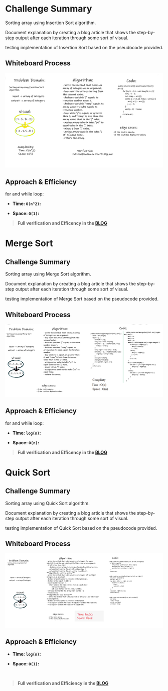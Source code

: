 # Challenge Summary

Sorting array using Insertion Sort algorithm.

Document explanation by creating a blog article that shows the step-by-step output after each iteration through some sort of visual.

testing implementation of Insertion Sort based on the pseudocode provided.

## Whiteboard Process

![Insertion-Sort](pic/insertion-Sort.png)

## Approach & Efficiency

for and while loop:

- **Time: `O(n^2)`:**

- **Space: `O(1)`:**

> **Full verification and Efficency in the [BLOG](./BLOG-Insertion.md)**


# Merge Sort

## Challenge Summary

Sorting array using Merge Sort algorithm.

Document explanation by creating a blog article that shows the step-by-step output after each iteration through some sort of visual.

testing implementation of Merge Sort based on the pseudocode provided.

## Whiteboard Process

![Insertion-Sort](./pic/merge-Sort.PNG)

## Approach & Efficiency

for and while loop:

- **Time: `log(n)`:**

- **Space: `O(n)`:**

> **Full verification and Efficency in the [BLOG](./BLOG-Merge.md)**


# Quick Sort

## Challenge Summary

Sorting array using Quick Sort algorithm.

Document explanation by creating a blog article that shows the step-by-step output after each iteration through some sort of visual.

testing implementation of Quick Sort based on the pseudocode provided.

## Whiteboard Process

![merge-sort](./pic/quick/quick-sort.png)

## Approach & Efficiency

- **Time: `log(n)`:**

- **Space: `O(1)`:**

<br>

> **Full verification and Efficiency in the [BLOG](./BLOG-quick.md)**
